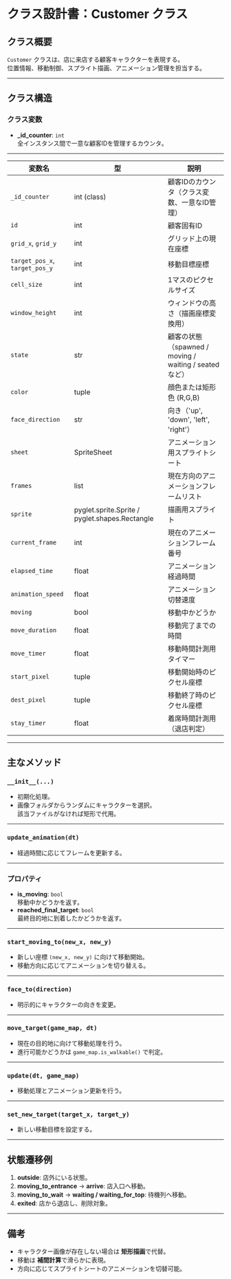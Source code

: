 # クラス設計書：Customer クラス

## クラス概要
`Customer` クラスは、店に来店する顧客キャラクターを表現する。  
位置情報、移動制御、スプライト描画、アニメーション管理を担当する。

---

## クラス構造

### クラス変数
- **_id_counter**: `int`  
  全インスタンス間で一意な顧客IDを管理するカウンタ。

---

| 変数名                            | 型                                              | 説明                                            |
| ------------------------------ | ---------------------------------------------- | --------------------------------------------- |
| `_id_counter`                  | int (class)                                    | 顧客IDのカウンタ（クラス変数、一意なID管理）                      |
| `id`                           | int                                            | 顧客固有ID                                        |
| `grid_x`, `grid_y`             | int                                            | グリッド上の現在座標                                    |
| `target_pos_x`, `target_pos_y` | int                                            | 移動目標座標                                        |
| `cell_size`                    | int                                            | 1マスのピクセルサイズ                                   |
| `window_height`                | int                                            | ウィンドウの高さ（描画座標変換用）                             |
| `state`                        | str                                            | 顧客の状態（spawned / moving / waiting / seated など） |
| `color`                        | tuple                                          | 顔色または矩形色 (R,G,B)                              |
| `face_direction`               | str                                            | 向き（'up', 'down', 'left', 'right'）             |
| `sheet`                        | SpriteSheet                                    | アニメーション用スプライトシート                              |
| `frames`                       | list                                           | 現在方向のアニメーションフレームリスト                           |
| `sprite`                       | pyglet.sprite.Sprite / pyglet.shapes.Rectangle | 描画用スプライト                                      |
| `current_frame`                | int                                            | 現在のアニメーションフレーム番号                              |
| `elapsed_time`                 | float                                          | アニメーション経過時間                                   |
| `animation_speed`              | float                                          | アニメーション切替速度                                   |
| `moving`                       | bool                                           | 移動中かどうか                                       |
| `move_duration`                | float                                          | 移動完了までの時間                                     |
| `move_timer`                   | float                                          | 移動時間計測用タイマー                                   |
| `start_pixel`                  | tuple                                          | 移動開始時のピクセル座標                                  |
| `dest_pixel`                   | tuple                                          | 移動終了時のピクセル座標                                  |
| `stay_timer`                   | float                                          | 着席時間計測用（退店判定）                                 |

---

## 主なメソッド

### `__init__(...)`
- 初期化処理。
- 画像フォルダからランダムにキャラクターを選択。  
  該当ファイルがなければ矩形で代用。

---

### `update_animation(dt)`
- 経過時間に応じてフレームを更新する。

---

### プロパティ
- **is_moving**: `bool`  
  移動中かどうかを返す。
- **reached_final_target**: `bool`  
  最終目的地に到着したかどうかを返す。

---

### `start_moving_to(new_x, new_y)`
- 新しい座標 `(new_x, new_y)` に向けて移動開始。  
- 移動方向に応じてアニメーションを切り替える。

---

### `face_to(direction)`
- 明示的にキャラクターの向きを変更。

---

### `move_target(game_map, dt)`
- 現在の目的地に向けて移動処理を行う。
- 進行可能かどうかは `game_map.is_walkable()` で判定。

---

### `update(dt, game_map)`
- 移動処理とアニメーション更新を行う。

---

### `set_new_target(target_x, target_y)`
- 新しい移動目標を設定する。

---

## 状態遷移例
1. **outside**: 店外にいる状態。  
2. **moving_to_entrance** → **arrive**: 店入口へ移動。  
3. **moving_to_wait** → **waiting / waiting_for_top**: 待機列へ移動。  
4. **exited**: 店から退店し、削除対象。

---

## 備考
- キャラクター画像が存在しない場合は **矩形描画**で代替。  
- 移動は **補間計算**で滑らかに表現。  
- 方向に応じてスプライトシートのアニメーションを切替可能。
